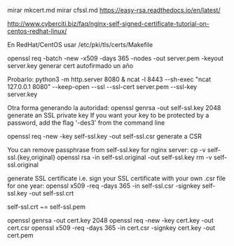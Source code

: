mirar mkcert.md
mirar cfssl.md
https://easy-rsa.readthedocs.io/en/latest/

http://www.cyberciti.biz/faq/nginx-self-signed-certificate-tutorial-on-centos-redhat-linux/

En RedHat/CentOS usar
/etc/pki/tls/certs/Makefile


openssl req -batch -new -x509 -days 365 -nodes -out server.pem -keyout server.key
  generar cert autofirmado un año

Probarlo:
python3 -m http.server 8080 &  ncat -l 8443 --sh-exec "ncat 127.0.0.1 8080" --keep-open --ssl --ssl-cert server.pem --ssl-key server.key


Otra forma generando la autoridad:
openssl genrsa -out self-ssl.key 2048
  generate an SSL private key
  If you want your key to be protected by a password, add the flag '-des3' from the command line

openssl req -new -key self-ssl.key -out self-ssl.csr
  generate a CSR

You can remove passphrase from self-ssl.key for nginx server:
  cp -v self-ssl.{key,original}
  openssl rsa -in self-ssl.original -out self-ssl.key
  rm -v self-ssl.original

generate SSL certificate i.e. sign your SSL certificate with your own .csr file for one year:
  openssl x509 -req -days 365 -in self-ssl.csr -signkey self-ssl.key -out self-ssl.crt


self-ssl.crt ~= self-ssl.pem


openssl genrsa -out cert.key 2048
openssl req -new -key cert.key -out cert.csr
openssl x509 -req -days 365 -in cert.csr -signkey cert.key -out cert.pem
